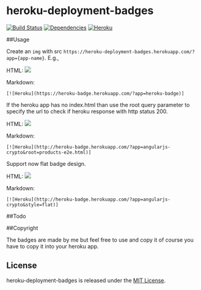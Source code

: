 heroku-deployment-badges
==================
[![Build Status](https://travis-ci.org/pussinboots/heroku-badge.svg?branch=master)](https://travis-ci.org/pussinboots/heroku-badge)
[![Dependencies](https://david-dm.org/pussinboots/heroku-badge.png)](https://david-dm.org/pussinboots/heroku-badge)
[![Heroku](https://heroku-badge.herokuapp.com/?app=heroku-badge)](https://heroku-badge.herokuapp.com/projects.html)

##Usage

Create an `img` with src `https://heroku-deployment-badges.herokuapp.com/?app={app-name}`. E.g.,

HTML:
    <img src="https://heroku-badge.herokuapp.com/?app=heroku-badge" />
    
Markdown:

    [![Heroku](https://heroku-badge.herokuapp.com/?app=heroku-badge)]


If the heroku app has no index.html than use the root query parameter to specify the url to check if heroku response with http status 200.

HTML:
    <img src="http://heroku-badge.herokuapp.com/?app=angularjs-crypto&root=products-e2e.html" />

Markdown:

    [![Heroku](http://heroku-badge.herokuapp.com/?app=angularjs-crypto&root=products-e2e.html)]
    
Support now flat badge design.

HTML:
    <img src="http://heroku-badge.herokuapp.com/?app=angularjs-crypto&style=flat" />

Markdown:

    [![Heroku](http://heroku-badge.herokuapp.com/?app=angularjs-crypto&style=flat)]

##Todo

##Copyright

The badges are made by me but feel free to use and copy it of course you have to copy it into your heroku app.

License
--------------

heroku-deployment-badges is released under the [MIT License](http://opensource.org/licenses/MIT).
